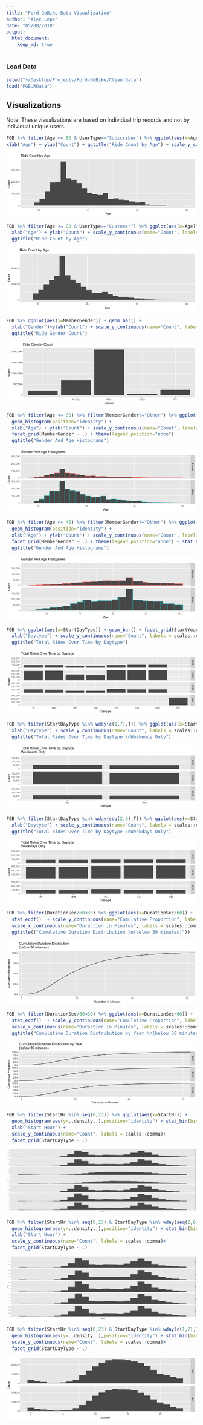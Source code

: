 ```yaml
---
title: "Ford GoBike Data Visualization"
author: "Alec Lepe"
date: "05/08/2018"
output: 
  html_document:
    keep_md: true
---
```



### Load Data

```r
setwd("~/Desktop/Projects/Ford-GoBike/Clean Data")
load("FGB.RData")
```
## Visualizations
Note: These visualizations are based on individual trip records and not by individual unique users.

```r
FGB %>% filter(Age <= 80 & UserType=="Subscriber") %>% ggplot(aes(x=Age)) + geom_histogram() + 
xlab("Age") + ylab("Count") + ggtitle("Ride Count by Age") + scale_y_continuous(name="Count", labels = scales::comma)
```

![](visualizations_files/figure-html/graph1-1.png)<!-- -->


```r
FGB %>% filter(Age <= 80 & UserType=="Customer") %>% ggplot(aes(x=Age)) + geom_histogram() +
  xlab("Age") + ylab("Count") + scale_y_continuous(name="Count", labels = scales::comma) +
  ggtitle("Ride Count by Age")
```

![](visualizations_files/figure-html/graph2-1.png)<!-- -->


```r
FGB %>% ggplot(aes(x=MemberGender)) + geom_bar() + 
  xlab("Gender")+ylab("Count") + scale_y_continuous(name="Count", labels = scales::comma) +
  ggtitle("Ride Gender Count")
```

![](visualizations_files/figure-html/graph3-1.png)<!-- -->


```r
FGB %>% filter(Age <= 80) %>% filter(MemberGender!="Other") %>% ggplot(aes(x=Age, color=MemberGender)) + 
  geom_histogram(position="identity") +
  xlab("Age") + ylab("Count") + scale_y_continuous(name="Count", labels = scales::comma) + 
  facet_grid(MemberGender ~ .) + theme(legend.position="none") +
  ggtitle("Gender And Age Histograms")
```

![](visualizations_files/figure-html/graph4-1.png)<!-- -->

```r
FGB %>% filter(Age <= 40) %>% filter(MemberGender!="Other") %>% ggplot(aes(x=Age, color=MemberGender)) + 
  geom_histogram(position="identity") +
  xlab("Age") + ylab("Count") + scale_y_continuous(name="Count", labels = scales::comma) + 
  facet_grid(MemberGender ~ .) + theme(legend.position="none") + stat_bin(bins=(40-18)) +
  ggtitle("Gender And Age Histograms")
```

![](visualizations_files/figure-html/graph4a-1.png)<!-- -->



```r
FGB %>% ggplot(aes(x=StartDayType)) + geom_bar() + facet_grid(StartYear ~ .) + 
  xlab("Daytype") + scale_y_continuous(name="Count", labels = scales::comma) + 
  ggtitle("Total Rides Over Time by Daytype")
```

![](visualizations_files/figure-html/graph6-1.png)<!-- -->

```r
FGB %>% filter(StartDayType %in% wday(c(1,7),T)) %>% ggplot(aes(x=StartDayType)) + geom_bar() + facet_grid(StartYear ~ .) + 
  xlab("Daytype") + scale_y_continuous(name="Count", labels = scales::comma) + 
  ggtitle("Total Rides Over Time by Daytype \nWeekends Only")
```

![](visualizations_files/figure-html/graph7-1.png)<!-- -->

```r
FGB %>% filter(StartDayType %in% wday(seq(2,6),T)) %>% ggplot(aes(x=StartDayType)) + geom_bar() + facet_grid(StartYear ~ .) + 
  xlab("Daytype") + scale_y_continuous(name="Count", labels = scales::comma) + 
  ggtitle("Total Rides Over Time by Daytype \nWeekdays Only")
```

![](visualizations_files/figure-html/graph8-1.png)<!-- -->


```r
FGB %>% filter(DurationSec/60<30) %>% ggplot(aes(x=DurationSec/60)) + 
  stat_ecdf()  + scale_y_continuous(name="Cumulative Proportion", labels = scales::percent) + 
  scale_x_continuous(name="Duraction in Minutes", labels = scales::comma)+
  ggtitle(("Cumulative Duration Distribution \n(below 30 minutes)"))
```

![](visualizations_files/figure-html/graph9-1.png)<!-- -->


```r
FGB %>% filter(DurationSec/60<30) %>% ggplot(aes(x=DurationSec/60)) + 
  stat_ecdf()  + scale_y_continuous(name="Cumulative Proportion", labels = scales::percent) + 
  scale_x_continuous(name="Duraction in Minutes", labels = scales::comma)+
  ggtitle("Cumulative Duration Distribution by Year \n(below 30 minutes)")+facet_grid(StartYear~.)
```

![](visualizations_files/figure-html/graph10-1.png)<!-- -->


```r
FGB %>% filter(StartHr %in% seq(0,23)) %>% ggplot(aes(x=StartHr)) + 
  geom_histogram(aes(y=..density..),position="identity") + stat_bin(bins=24) + 
  xlab("Start Hour") + 
  scale_y_continuous(name="Count", labels = scales::comma)+
  facet_grid(StartDayType ~ .)
```

![](visualizations_files/figure-html/graph11-1.png)<!-- -->


```r
FGB %>% filter(StartHr %in% seq(0,23) & StartDayType %in% wday(seq(2,6),T)) %>% ggplot(aes(x=StartHr)) + 
  geom_histogram(aes(y=..density..),position="identity") + stat_bin(bins=24) + 
  xlab("Start Hour") + 
  scale_y_continuous(name="Count", labels = scales::comma)+
  facet_grid(StartDayType ~ .)
```

![](visualizations_files/figure-html/graph11a-1.png)<!-- -->


```r
FGB %>% filter(StartHr %in% seq(0,23) & StartDayType %in% wday(c(1,7),T)) %>% ggplot(aes(x=StartHr)) + 
  geom_histogram(aes(y=..density..),position="identity") + stat_bin(bins=24)+
  scale_y_continuous(name="Count", labels = scales::comma)+
  facet_grid(StartDayType ~ .)
```

![](visualizations_files/figure-html/graph12-1.png)<!-- -->
